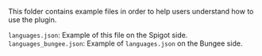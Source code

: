 This folder contains example files in order to help users understand how to use the plugin.  

`languages.json`: Example of this file on the Spigot side.
`languages_bungee.json`: Example of `languages.json` on the Bungee side.
